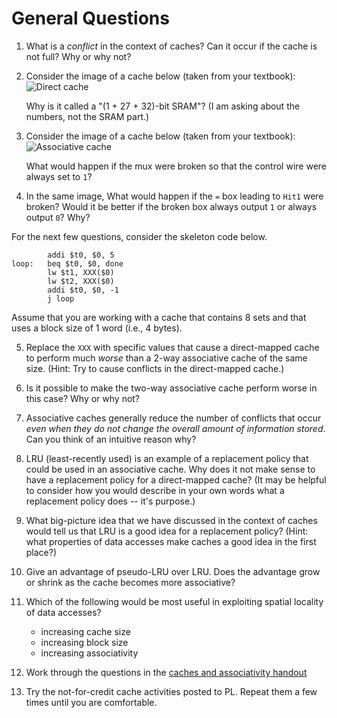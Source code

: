 # General Questions

1. What is a *conflict* in the context of caches?
   Can it occur if the cache is not full?
   Why or why not?

2. Consider the image of a cache below (taken from your textbook):
   ![Direct cache](images/direct-cache.png)

   Why is it called a "(1 + 27 + 32)-bit SRAM"?
   (I am asking about the numbers, not the SRAM part.)

3. Consider the image of a cache below (taken from your textbook):
   ![Associative cache](images/associative-cache.png)

   What would happen if the mux were broken so that the control wire were
   always set to `1`?

4. In the same image,
   What would happen if the `=` box leading to `Hit1` were broken?
   Would it be better if the broken box always output `1` or always output `0`?
   Why?

For the next few questions,
consider the skeleton code below.

```
        addi $t0, $0, 5
loop:   beq $t0, $0, done
        lw $t1, XXX($0)
        lw $t2, XXX($0)
        addi $t0, $0, -1
        j loop
```

Assume that you are working with a cache that contains 8 sets and that uses
a block size of 1 word (i.e., 4 bytes).

5. Replace the `XXX` with specific values that cause a direct-mapped cache
   to perform much *worse* than a 2-way associative cache of the same size.
   (Hint: Try to cause conflicts in the direct-mapped cache.)

6. Is it possible to make the two-way associative cache perform worse in this
   case?
   Why or why not?

7. Associative caches generally reduce the number of conflicts that occur
   *even when they do not change the overall amount of information stored*.
   Can you think of an intuitive reason why?

8. LRU (least-recently used) is an example of a replacement policy that could
   be used in an associative cache.
   Why does it not make sense to have a replacement policy for a direct-mapped
   cache?
   (It may be helpful to consider how you would describe in your own words what
   a replacement policy does -- it's purpose.)

9. What big-picture idea that we have discussed in the context of caches would
   tell us that LRU is a good idea for a replacement policy?
   (Hint: what properties of data accesses make caches a good idea in the first
   place?)

10. Give an advantage of pseudo-LRU over LRU.
    Does the advantage grow or shrink as the cache becomes more associative?

11. Which of the following would be most useful in exploiting spatial locality
    of data accesses?
    * increasing cache size
    * increasing block size
    * increasing associativity

12. Work through the questions in the
    [caches and associativity handout](/handouts/associative-cache-handout.pdf)

13. Try the not-for-credit cache activities posted to PL.
    Repeat them a few times until you are comfortable.
